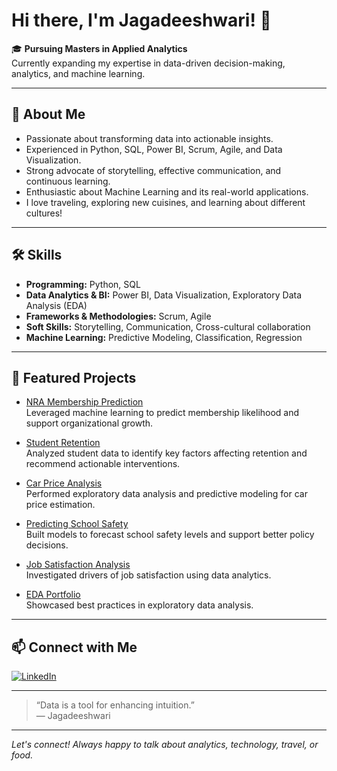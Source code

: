 # Hi there, I'm Jagadeeshwari! 👋

🎓 **Pursuing Masters in Applied Analytics**  
Currently expanding my expertise in data-driven decision-making, analytics, and machine learning.

---

## 🚀 About Me

- Passionate about transforming data into actionable insights.
- Experienced in Python, SQL, Power BI, Scrum, Agile, and Data Visualization.
- Strong advocate of storytelling, effective communication, and continuous learning.
- Enthusiastic about Machine Learning and its real-world applications.
- I love traveling, exploring new cuisines, and learning about different cultures!

---

## 🛠️ Skills

- **Programming:** Python, SQL
- **Data Analytics & BI:** Power BI, Data Visualization, Exploratory Data Analysis (EDA)
- **Frameworks & Methodologies:** Scrum, Agile
- **Soft Skills:** Storytelling, Communication, Cross-cultural collaboration
- **Machine Learning:** Predictive Modeling, Classification, Regression

---

## 🌟 Featured Projects

- [NRA Membership Prediction](https://github.com/Jagadeeshwari1/NRA-membership-prediction)  
  Leveraged machine learning to predict membership likelihood and support organizational growth.

- [Student Retention](https://github.com/Jagadeeshwari1/Student_Retention)  
  Analyzed student data to identify key factors affecting retention and recommend actionable interventions.

- [Car Price Analysis](https://github.com/Jagadeeshwari1/Car_price-analysis)  
  Performed exploratory data analysis and predictive modeling for car price estimation.

- [Predicting School Safety](https://github.com/Jagadeeshwari1/Predicting-School-Safety-)  
  Built models to forecast school safety levels and support better policy decisions.

- [Job Satisfaction Analysis](https://github.com/Jagadeeshwari1/Job_Satissfaction_Analysis)  
  Investigated drivers of job satisfaction using data analytics.

- [EDA Portfolio](https://github.com/Jagadeeshwari1/EDA)  
  Showcased best practices in exploratory data analysis.

---

## 📫 Connect with Me

[![LinkedIn](https://img.shields.io/badge/LinkedIn-blue?logo=linkedin&style=flat-square)](https://www.linkedin.com/in/jagadeeshwari-mandapalli/)

---

> “Data is a tool for enhancing intuition.”  
> — Jagadeeshwari

---

*Let's connect! Always happy to talk about analytics, technology, travel, or food.*
